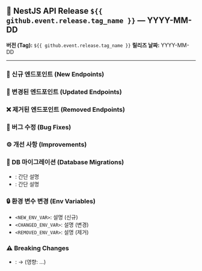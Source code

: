 ## 🔧 NestJS API Release **`${{ github.event.release.tag_name }}`** — YYYY-MM-DD
**버전 (Tag):** `${{ github.event.release.tag_name }}`
**릴리즈 날짜:** YYYY-MM-DD

---

### 🚀 신규 엔드포인트 (New Endpoints)
<!-- 자동 생성 -->

### 🔄 변경된 엔드포인트 (Updated Endpoints)
<!-- 자동 생성 -->

### ❌ 제거된 엔드포인트 (Removed Endpoints)
<!-- 자동 생성 -->

### 🐛 버그 수정 (Bug Fixes)
<!-- 자동 생성 -->

### ⚙️ 개선 사항 (Improvements)
<!-- 자동 생성 -->

### 💾 DB 마이그레이션 (Database Migrations)
- **<MigrationName>**: 간단 설명  
- **<AnotherMigration>**: 간단 설명

### 🔒 환경 변수 변경 (Env Variables)
- `<NEW_ENV_VAR>`: 설명 (신규)  
- `<CHANGED_ENV_VAR>`: 설명 (변경)  
- `<REMOVED_ENV_VAR>`: 설명 (제거)

### ⚠️ Breaking Changes
- **<ModuleName>**: <OldMethod> → <NewMethod> (영향: …)
